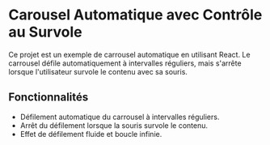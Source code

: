 # Carousel Automatique avec Contrôle au Survole

Ce projet est un exemple de carrousel automatique en utilisant React. Le carrousel défile automatiquement à intervalles réguliers, mais s'arrête lorsque l'utilisateur survole le contenu avec sa souris.

## Fonctionnalités

- Défilement automatique du carrousel à intervalles réguliers.
- Arrêt du défilement lorsque la souris survole le contenu.
- Effet de défilement fluide et boucle infinie.



